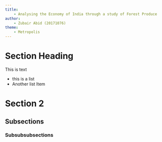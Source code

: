 ```yaml
---
title: 
    - Analysing the Economy of India through a study of Forest Produce 
author: 
    - Zubair Abid (20171076)
theme:
    - Metropolis 
---
```


# Section Heading

This is text

- this is a list
- Another list Item

# Section 2

## Subsections

### Subsubsubsections

